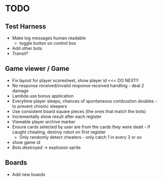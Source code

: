 # TODO

## Test Harness
- Make log messages human readable
    - toggle button on control box
- Add other bots 
- Transit?

## Game viewer / Game
- Fix layout for player scoresheet, show player id <<< DO NEXT!!
- No response received/invalid response received handling - deal 2 damage
- Lambda use bonus application
- Everytime player sleeps, chances of spontaneous combustion doubles - to prevent chronic sleepers
- Use consistent board square pieces (the ones that match the bots)
- Incrementally show result after each register
- Viewable player archive marker
- Ensure cards selected by user are from the cards they were dealt - if caught cheating, destroy robot on first register
    - Only randomly detect cheaters - only catch 1 in every 3 or so
- show game id
- Bots destroyed -> explosion sprite

## Boards
- Add new boards